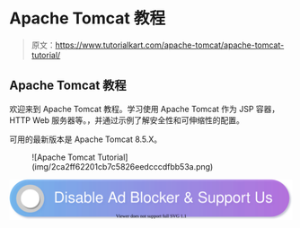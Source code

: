 # Apache Tomcat 教程

> 原文：<https://www.tutorialkart.com/apache-tomcat/apache-tomcat-tutorial/>

## Apache Tomcat 教程

欢迎来到 Apache Tomcat 教程。学习使用 Apache Tomcat 作为 JSP 容器，HTTP Web 服务器等。，并通过示例了解安全性和可伸缩性的配置。

可用的最新版本是 Apache Tomcat 8.5.X。

<figure class="aligncenter">![Apache Tomcat Tutorial](img/2ca2ff62201cb7c5826eedcccdfbb53a.png)</figure>

[![](img/925da31b32d6bc3827932f6c8afb11bb.png)](https://www.tutorialkart.com/)